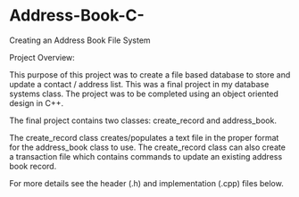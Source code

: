 # Address-Book-C-
Creating an Address Book File System



Project Overview:

​This purpose of this project was to create a file based database to store and update a contact / address list.  This was a final project in my database systems class.   The project was to be completed using an object oriented design in C++.   

The final project contains two classes:  create_record and address_book.

The create_record class creates/populates a text file in the proper format for the address_book class to use.  The create_record class can also create a transaction file which contains commands to update an existing address book record.  

For more details see the header (.h) and  implementation (.cpp) files below.
